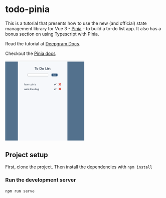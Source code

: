 # todo-pinia

This is a tutorial that presents how to use the new (and official) state management library for Vue 3 - [Pinia](https://pinia.vuejs.org/) - to build a to-do list app. It also has a bonus section on using Typescript with Pinia.

Read the tutorial at [Deepgram Docs](https://developers.deepgram.com/blog/2022/04/build-a-todo-list-with-pinia-and-vue-3/).

Checkout the [Pinia docs](https://pinia.vuejs.org/)

<img src="./src/assets/todo-list-example.png" alt="Screenshot of the to-do list app" style="width:50%"/>

## Project setup

First, clone the project. Then install the dependencies with `npm install`

### Run the development server

```
npm run serve
```

